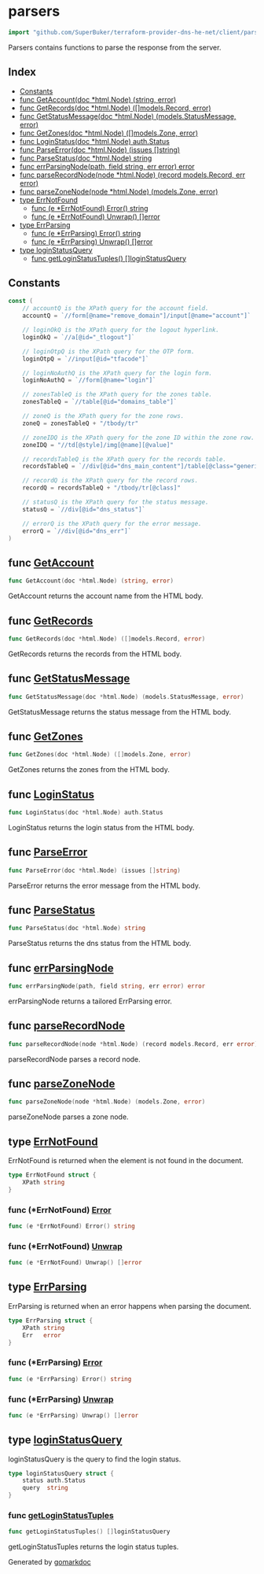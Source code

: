 <!-- Code generated by gomarkdoc. DO NOT EDIT -->

# parsers

```go
import "github.com/SuperBuker/terraform-provider-dns-he-net/client/parsers"
```

Parsers contains functions to parse the response from the server.

## Index

- [Constants](<#constants>)
- [func GetAccount(doc *html.Node) (string, error)](<#func-getaccount>)
- [func GetRecords(doc *html.Node) ([]models.Record, error)](<#func-getrecords>)
- [func GetStatusMessage(doc *html.Node) (models.StatusMessage, error)](<#func-getstatusmessage>)
- [func GetZones(doc *html.Node) ([]models.Zone, error)](<#func-getzones>)
- [func LoginStatus(doc *html.Node) auth.Status](<#func-loginstatus>)
- [func ParseError(doc *html.Node) (issues []string)](<#func-parseerror>)
- [func ParseStatus(doc *html.Node) string](<#func-parsestatus>)
- [func errParsingNode(path, field string, err error) error](<#func-errparsingnode>)
- [func parseRecordNode(node *html.Node) (record models.Record, err error)](<#func-parserecordnode>)
- [func parseZoneNode(node *html.Node) (models.Zone, error)](<#func-parsezonenode>)
- [type ErrNotFound](<#type-errnotfound>)
  - [func (e *ErrNotFound) Error() string](<#func-errnotfound-error>)
  - [func (e *ErrNotFound) Unwrap() []error](<#func-errnotfound-unwrap>)
- [type ErrParsing](<#type-errparsing>)
  - [func (e *ErrParsing) Error() string](<#func-errparsing-error>)
  - [func (e *ErrParsing) Unwrap() []error](<#func-errparsing-unwrap>)
- [type loginStatusQuery](<#type-loginstatusquery>)
  - [func getLoginStatusTuples() []loginStatusQuery](<#func-getloginstatustuples>)


## Constants

```go
const (
    // accountQ is the XPath query for the account field.
    accountQ = `//form[@name="remove_domain"]/input[@name="account"]`

    // loginOkQ is the XPath query for the logout hyperlink.
    loginOkQ = `//a[@id="_tlogout"]`

    // loginOtpQ is the XPath query for the OTP form.
    loginOtpQ = `//input[@id="tfacode"]`

    // loginNoAuthQ is the XPath query for the login form.
    loginNoAuthQ = `//form[@name="login"]`

    // zonesTableQ is the XPath query for the zones table.
    zonesTableQ = `//table[@id="domains_table"]`

    // zoneQ is the XPath query for the zone rows.
    zoneQ = zonesTableQ + "/tbody/tr"

    // zoneIDQ is the XPath query for the zone ID within the zone row.
    zoneIDQ = "//td[@style]/img[@name][@value]"

    // recordsTableQ is the XPath query for the records table.
    recordsTableQ = `//div[@id="dns_main_content"]/table[@class="generictable"]`

    // recordQ is the XPath query for the record rows.
    recordQ = recordsTableQ + "/tbody/tr[@class]"

    // statusQ is the XPath query for the status message.
    statusQ = `//div[@id="dns_status"]`

    // errorQ is the XPath query for the error message.
    errorQ = `//div[@id="dns_err"]`
)
```

## func [GetAccount](<https://github.com/SuperBuker/terraform-provider-dns-he-net/tree/master/common/client/parsers/blob/master/client/parsers/account.go#L9>)

```go
func GetAccount(doc *html.Node) (string, error)
```

GetAccount returns the account name from the HTML body.

## func [GetRecords](<https://github.com/SuperBuker/terraform-provider-dns-he-net/tree/master/common/client/parsers/blob/master/client/parsers/records.go#L166>)

```go
func GetRecords(doc *html.Node) ([]models.Record, error)
```

GetRecords returns the records from the HTML body.

## func [GetStatusMessage](<https://github.com/SuperBuker/terraform-provider-dns-he-net/tree/master/common/client/parsers/blob/master/client/parsers/status.go#L23>)

```go
func GetStatusMessage(doc *html.Node) (models.StatusMessage, error)
```

GetStatusMessage returns the status message from the HTML body.

## func [GetZones](<https://github.com/SuperBuker/terraform-provider-dns-he-net/tree/master/common/client/parsers/blob/master/client/parsers/zones.go#L28>)

```go
func GetZones(doc *html.Node) ([]models.Zone, error)
```

GetZones returns the zones from the HTML body.

## func [LoginStatus](<https://github.com/SuperBuker/terraform-provider-dns-he-net/tree/master/common/client/parsers/blob/master/client/parsers/auth.go#L26>)

```go
func LoginStatus(doc *html.Node) auth.Status
```

LoginStatus returns the login status from the HTML body.

## func [ParseError](<https://github.com/SuperBuker/terraform-provider-dns-he-net/tree/master/common/client/parsers/blob/master/client/parsers/error.go#L11>)

```go
func ParseError(doc *html.Node) (issues []string)
```

ParseError returns the error message from the HTML body.

## func [ParseStatus](<https://github.com/SuperBuker/terraform-provider-dns-he-net/tree/master/common/client/parsers/blob/master/client/parsers/status.go#L12>)

```go
func ParseStatus(doc *html.Node) string
```

ParseStatus returns the dns status from the HTML body.

## func [errParsingNode](<https://github.com/SuperBuker/terraform-provider-dns-he-net/tree/master/common/client/parsers/blob/master/client/parsers/utils.go#L6>)

```go
func errParsingNode(path, field string, err error) error
```

errParsingNode returns a tailored ErrParsing error.

## func [parseRecordNode](<https://github.com/SuperBuker/terraform-provider-dns-he-net/tree/master/common/client/parsers/blob/master/client/parsers/records.go#L16>)

```go
func parseRecordNode(node *html.Node) (record models.Record, err error)
```

parseRecordNode parses a record node.

## func [parseZoneNode](<https://github.com/SuperBuker/terraform-provider-dns-he-net/tree/master/common/client/parsers/blob/master/client/parsers/zones.go#L13>)

```go
func parseZoneNode(node *html.Node) (models.Zone, error)
```

parseZoneNode parses a zone node.

## type [ErrNotFound](<https://github.com/SuperBuker/terraform-provider-dns-he-net/tree/master/common/client/parsers/blob/master/client/parsers/errors.go#L9-L11>)

ErrNotFound is returned when the element is not found in the document.

```go
type ErrNotFound struct {
    XPath string
}
```

### func \(\*ErrNotFound\) [Error](<https://github.com/SuperBuker/terraform-provider-dns-he-net/tree/master/common/client/parsers/blob/master/client/parsers/errors.go#L13>)

```go
func (e *ErrNotFound) Error() string
```

### func \(\*ErrNotFound\) [Unwrap](<https://github.com/SuperBuker/terraform-provider-dns-he-net/tree/master/common/client/parsers/blob/master/client/parsers/errors.go#L17>)

```go
func (e *ErrNotFound) Unwrap() []error
```

## type [ErrParsing](<https://github.com/SuperBuker/terraform-provider-dns-he-net/tree/master/common/client/parsers/blob/master/client/parsers/errors.go#L24-L27>)

ErrParsing is returned when an error happens when parsing the document.

```go
type ErrParsing struct {
    XPath string
    Err   error
}
```

### func \(\*ErrParsing\) [Error](<https://github.com/SuperBuker/terraform-provider-dns-he-net/tree/master/common/client/parsers/blob/master/client/parsers/errors.go#L29>)

```go
func (e *ErrParsing) Error() string
```

### func \(\*ErrParsing\) [Unwrap](<https://github.com/SuperBuker/terraform-provider-dns-he-net/tree/master/common/client/parsers/blob/master/client/parsers/errors.go#L33>)

```go
func (e *ErrParsing) Unwrap() []error
```

## type [loginStatusQuery](<https://github.com/SuperBuker/terraform-provider-dns-he-net/tree/master/common/client/parsers/blob/master/client/parsers/auth.go#L11-L14>)

loginStatusQuery is the query to find the login status.

```go
type loginStatusQuery struct {
    status auth.Status
    query  string
}
```

### func [getLoginStatusTuples](<https://github.com/SuperBuker/terraform-provider-dns-he-net/tree/master/common/client/parsers/blob/master/client/parsers/auth.go#L17>)

```go
func getLoginStatusTuples() []loginStatusQuery
```

getLoginStatusTuples returns the login status tuples.



Generated by [gomarkdoc](<https://github.com/princjef/gomarkdoc>)
